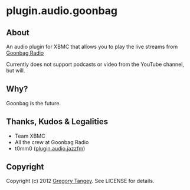 # plugin.audio.goonbag

## About

An audio plugin for XBMC that allows you to play the live streams from [Goonbag Radio](http://www.goonbag.com/)

Currently does not support podcasts or video from the YouTube channel, but will.

## Why?

Goonbag is the future.

## Thanks, Kudos & Legalities

* Team XBMC
* All the crew at Goonbag Radio
* t0mm0 ([plugin.audio.jazzfm](https://github.com/t0mm0/t0mm0-xbmc-plugins/tree/master/plugin.audio.jazzfm))

## Copyright

Copyright (c) 2012 [Gregory Tangey](http://ignite.digitalignition.net/). See LICENSE for details.



